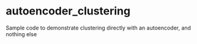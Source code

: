 # autoencoder_clustering
Sample code to demonstrate clustering directly with an autoencoder, and nothing else
